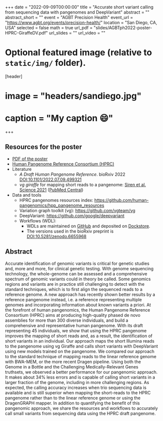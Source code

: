 +++
date = "2022-09-09T00:00:00"
title = "Accurate short variant calling from sequencing data with pangenomes and DeepVariant"
abstract = ""
abstract_short = ""
event = "AGBT Precision Health"
event_url = "https://www.agbt.org/events/precision-health/"
location = "San Diego, CA, USA"
selected = false
math = true
url_pdf = "slides/AGBTph2022-poster-HPRC-GiraffeDV.pdf"
url_slides = ""
url_video = ""
# Optional featured image (relative to `static/img/` folder).
[header]
# image = "headers/sandiego.jpg"
# caption = "My caption :smile:"
+++

## Resources for the poster

- [PDF of the poster](/slides/AGBTph2022-poster-HPRC-GiraffeDV.pdf)
- [Human Pangenome Reference Consortium (HPRC)](https://humanpangenome.org/)
- Literature
    - *A Draft Human Pangenome Reference*. bioRxiv 2022 [DOI:10.1101/2022.07.09.499321](https://doi.org/10.1101/2022.07.09.499321)
    - *vg giraffe* for mapping short reads to a pangenome: [Siren et al. Science 2021](https://www.science.org/doi/10.1126/science.abg8871) ([PubMed Central](https://www.ncbi.nlm.nih.gov/pmc/articles/PMC9365333/))
- Data and tools
    - HPRC pangenomes resources index: https://github.com/human-pangenomics/hpp_pangenome_resources
    - Variation graph toolkit (vg): https://github.com/vgteam/vg
    - DeepVariant: https://github.com/google/deepvariant
    - Workflows (WDL): 
        - WDLs are maintained on [GitHub](https://github.com/vgteam/vg_wdl) and deposited on [Dockstore](https://dockstore.org/workflows/github.com/vgteam/vg_wdl/GiraffeDeepVariantLite:giraffe-dv-dt-hprcy1?tab=info).
        - The versions used in the bioRxiv preprint is [DOI:10.5281/zenodo.6655968](https://doi.org/10.5281/zenodo.6655968)

## Abstract

Accurate identification of genomic variants is critical for genetic studies and, more and more, for clinical genetic testing. With genome sequencing technology, the whole-genome can be assessed and a comprehensive spectrum of genomic variants could in theory be called. Some genomics regions and variants are in practice still challenging to detect with the standard techniques, which is to first align the sequenced reads to a reference genome. A new approach has recently shown better results by a reference pangenome instead, i.e. a reference representing multiple genomes and incorporating information about known variants a priori. At the forefront of human pangenomics, the Human Pangenome Reference Consortium (HPRC) aims at producing high-quality phased de novo assemblies for more than 300 diverse individuals, and build a comprehensive and representative human pangenome. With its draft representing 45 individuals, we show that using the HPRC pangenome improves the mapping of short reads and, as a result, the identification of short variants in an individual. Our approach maps the short Illumina reads to the pangenome using vg Giraffe and calls short variants with DeepVariant using new models trained on the pangenome. We compared our approach to the standard technique of mapping reads to the linear reference genome with BWA-MEM, or the more recent Dragen pipeline. Using both the Genome in a Bottle and the Challenging Medically-Relevant Genes truthsets, we observed a better performance for our pangenomic approach. It makes about 34% less errors and is capable of calling short variants in a larger fraction of the genome, including in more challenging regions. As expected, the calling accuracy increases when trio sequencing data is available and is still superior when mapping the short-reads to the HPRC pangenome rather than to the linear reference genome or using the DragenGRAPH mapper. In addition to quantifying the benefit of this pangenomic approach, we share the resources and workflows to accurately call small variants from sequencing data using the HPRC draft pangenome.

